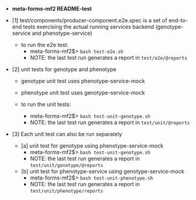 * __meta-forms-mf2 README-test__


* [1] test/components/producer-component.e2e.spec is a set of 
end-to-end tests exercising the actual running services backend 
(genotype-service and phenotype-service)

  * to run the e2e test:
    * meta-forms-mf2$> ```bash test-e2e.sh```
    * NOTE: the last test run generates a report in ```test/e2e/@reports```




* [2] unit tests for genotype and phenotype
  * genotype unit test uses phenotype-service-mock
  * phenotype unit test uses genotype-service-mock

  * to run the unit tests:
    * meta-forms-mf2$> ```bash test-unit-genotype.sh```
    * NOTE: the last test run generates a report in ```test/unit/@reports```




* [3] Each unit test can also be run separately 
  * [a] unit test for genotype using phenotype-service-mock
    * meta-forms-mf2$> ```bash test-unit-genotype.sh```
    * NOTE: the last test run generates a report in ```test/unit/genotype/@reports```
  * [b] unit test for phenotype-service using genotype-service-mock
    * meta-forms-mf2$> ```bash test-unit-phenotype.sh```
    * NOTE: the last test run generates a report in ```test/unit/phenotype/reports```
